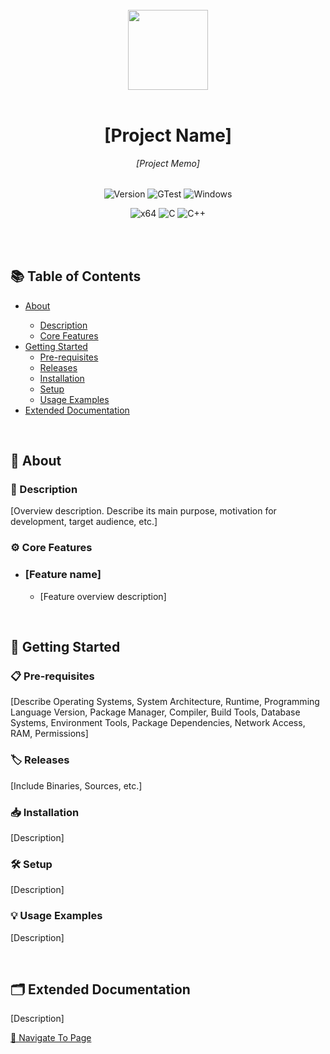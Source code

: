 
</br>

<div style="width: 100%; display: flex; justify-content: center;">
    <image src="./assets/application-icon.ico" style="width: 128px;">
</div>

</br>



<div style="text-align: center;">
  <h1>[Project Name]</h1>
  <p style="font-style: italic;">[Project Memo]</p>
  <div style="margin: 32px 64px;">
    
![Version](https://img.shields.io/badge/Version-1.0.0-blue)
![GTest](https://img.shields.io/badge/GTest-NA-red)
![Windows](https://img.shields.io/badge/OS-Windows-blue)

![x64](https://img.shields.io/badge/Architecture-x64-yellow)
![C](https://img.shields.io/badge/Language-C-white)
![C++](https://img.shields.io/badge/Language-C++-white)

<!--
![License: MIT](https://img.shields.io/badge/License-MIT-white)
![iOS](https://img.shields.io/badge/OS-IOS-white)
![Linux](https://img.shields.io/badge/OS-Linux-yellow)

![x86](https://img.shields.io/badge/Architecture-x86-yellow)
![x64 MASM](https://img.shields.io/badge/Language-MASM-white)
![x86 MASM](https://img.shields.io/badge/Language-MASM-white)

[![Gmail](https://img.shields.io/badge/Gmail-Visit-red)](sample@gmail.com)
[![GitHub](https://img.shields.io/badge/GitHub-Visit-white?logo=github)](https://github.com/sample)
[![Facebook](https://img.shields.io/badge/Facebook-Visit-blue?logo=facebook)](https://facebook.com/sample)
[![Twitter](https://img.shields.io/badge/Twitter-Visit-black?logo=x)](https://twitter.com/sample)
[![Discord](https://img.shields.io/badge/Discord-Visit-indigo?logo=discord)](https://discord.gg/sample)
[![LinkedIn](https://img.shields.io/badge/LinkedIn-Visit-blue)](https://linkedin.com/in/sample)
[![Slack](https://img.shields.io/badge/Slack-Visit-green?logo=slack)](https://sample.slack.com)
[![Website](https://img.shields.io/badge/Website-Visit-white)](https://sample.com)
-->
  </div>
</div>

</br>



<h2>📚 Table of Contents</h2>
<ul>
  <li><a href="#about">About</a></li>
  <ul>
    <li><a href="#about-description">Description</a></li>
    <li><a href="#about-core-features">Core Features</a></li>
  </ul>
  <li><a href="#getting-started">Getting Started</a>
    <ul>
      <li><a href="#getting-started-pre-requisites">Pre-requisites</a></li>
      <li><a href="#getting-started-releases">Releases</a></li>
      <li><a href="#getting-started-installation">Installation</a></li>
      <li><a href="#getting-started-setup">Setup</a></li>
      <li><a href="#getting-started-usage-examples">Usage Examples</a></li>
    </ul>
  </li>
  <li><a href="./documentation/index.md">Extended Documentation</a></li>  
</ul>

</br>



<h2 id="about">
  📖 About
</h2>
<h3 id="about-description">
  🧾 Description
</h3>
<p>
  [Overview description. Describe its main purpose, motivation for development, target audience, etc.]
</p>
<h3 id="about-core-features">
  ⚙️ Core Features
</h3>
<ul>
  <li>
    <h3>[Feature name]</h3>
    <ul>
      <li><p>[Feature overview description]</p></li>
    </ul>
  </li>
</ul>

</br>



<h2 id="getting-started">
  🚀 Getting Started
</h2>
<h3 id="getting-started-pre-requisites">
  📋 Pre-requisites
</h3>
<p>
  [Describe Operating Systems, System Architecture, Runtime, Programming Language Version, Package Manager, Compiler, Build Tools, Database Systems, Environment Tools, Package Dependencies, Network Access, RAM, Permissions]
</p>
<h3 id="getting-started-releases">
  🏷️ Releases
</h3>
<p>
  [Include Binaries, Sources, etc.]
</p>
<h3 id="getting-started-installation">
  📥 Installation
</h3>
<p>
  [Description]
</p>
<h3 id="getting-started-setup">
  🛠️ Setup
</h3>
<p>
  [Description]
</p>
<h3 id="getting-started-usage-examples">
  💡 Usage Examples
</h3>
<p>
  [Description]
</p>

</br>



<h2 id="extended-documentation">
  🗂️ Extended Documentation
</h2>
<p>
  [Description]
</p>
<a href="./documentation/index.md">🔗 Navigate To Page</a>

</br>

